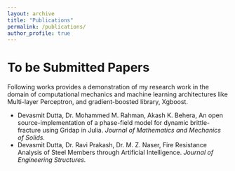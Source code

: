 ```yaml
---
layout: archive
title: "Publications"
permalink: /publications/
author_profile: true
---
```


<!-- {% if author.googlescholar %}
  You can also find my articles on <u><a href="{{author.googlescholar}}">my Google Scholar profile</a>.</u>
{% endif %}

{% include base_path %}

{% for post in site.publications reversed %}
  {% include archive-single.html %}
{% endfor %} -->

# To be Submitted Papers

Following works provides a demonstration of my research work in the domain of computational mechanics and machine learning architectures like Multi-layer Perceptron, and gradient-boosted library, Xgboost. 


+ Devasmit Dutta, Dr. Mohammed M. Rahman, Akash K. Behera, An open source-implementation of a phase-field model for dynamic brittle-fracture using Gridap in Julia. _Journal of Mathematics and Mechanics of Solids._
+ Devasmit Dutta, Dr. Ravi Prakash, Dr. M. Z. Naser, Fire Resistance Analysis of Steel Members through Artificial
Intelligence. _Journal of Engineering Structures._

